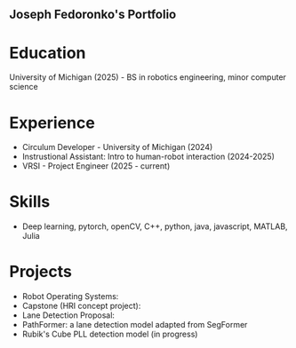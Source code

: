 ## Joseph Fedoronko's Portfolio

# Education
University of Michigan (2025) - BS in robotics engineering, minor computer science

# Experience
- Circulum Developer - University of Michigan (2024)
- Instrustional Assistant: Intro to human-robot interaction (2024-2025)
- VRSI - Project Engineer (2025 - current)

# Skills
- Deep learning, pytorch, openCV, C++, python, java, javascript, MATLAB, Julia

# Projects
- Robot Operating Systems:
- Capstone (HRI concept project):
- Lane Detection Proposal: 
- PathFormer: a lane detection model adapted from SegFormer
- Rubik's Cube PLL detection model (in progress)
